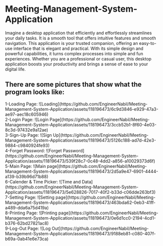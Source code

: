 # Meeting-Management-System-Application

Imagine a desktop application that efficiently and effortlessly streamlines your daily tasks. It is a smooth tool that offers intuitive features and smooth navigation. This application is your trusted companion, offering an easy-to-use interface that is elegant and practical. With its simple design and powerful capabilities, it turns complex processes into simple and fun experiences. Whether you are a professional or casual user, this desktop application boosts your productivity and brings a sense of ease to your digital life.

<h2>
There are some pictures that show what the program looks like:
</h2>
1-Loading Page:            ![Loading](https://github.com/EngineerNabil/Meeting-Management-System-Application/assets/118196473/6c9d3846-e929-47a3-ae97-aec18c605946)<br>
2-Login Page:              ![Login Page](https://github.com/EngineerNabil/Meeting-Management-System-Application/assets/118196473/3ccb52b1-8f60-4e03-8c3d-97432e9a12ae)<br>
3-Sign-Up Page:            ![Sign Up](https://github.com/EngineerNabil/Meeting-Management-System-Application/assets/118196473/5126c188-ad7d-42e3-9884-c9840924fe93)<br>
4-Forget Password:         ![Forget Password](https://github.com/EngineerNabil/Meeting-Management-System-Application/assets/118196473/539f28c7-0c48-4dd2-a856-a10029373d6f)<br>
5-Main Page:               ![Main page](https://github.com/EngineerNabil/Meeting-Management-System-Application/assets/118196473/2d5a9e47-6901-4444-a139-b39b96d71b88)<br>
6-Calender & Time Picker:  ![Time and Data](https://github.com/EngineerNabil/Meeting-Management-System-Application/assets/118196473/5e628826-7017-40f2-b33d-c06dde263bf3)<br>
7-Setting Page:            ![Setting page](https://github.com/EngineerNabil/Meeting-Management-System-Application/assets/118196473/463bda62-0eb3-41ff-a489-dda6a75d419a)<br>
8-Printing Page:           ![Printing page](https://github.com/EngineerNabil/Meeting-Management-System-Application/assets/118196473/0e6d1cc0-2194-4cd1-b376-62bd27821ac8)<br>
9-Log-Out Page:            ![Log Out](https://github.com/EngineerNabil/Meeting-Management-System-Application/assets/118196473/9188eb81-c080-407f-b69a-0ab41e6e73ca)<br>

